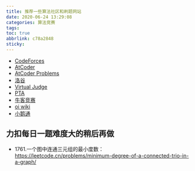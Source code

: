```yaml
---
title: 推荐一些算法社区和刷题网站
date: 2020-06-24 13:29:08
categories: 算法竞赛
tags: 
toc: true
abbrlink: c78a2848
sticky:
---
```


- [CodeForces](https://codeforces.com/)
- [AtCoder](https://atcoder.jp/)
- [AtCoder Problems](https://kenkoooo.com/atcoder#/table/)
- [洛谷](https://www.luogu.com.cn/)
- [Virtual Judge](https://vjudge.net)
- [PTA](https://pintia.cn/problem-sets/dashboard)
- [牛客竞赛](https://ac.nowcoder.com/)
- [oi wiki](https://oi-wiki.org/)
- [小鹅通](https://appmhoxpcmq9368.h5.xiaoeknow.com/p/course/big_column/p_6263bc9ee4b09dda125f13b8)

<!-- more -->

## 力扣每日一题难度大的稍后再做

- 1761.一个图中连通三元组的最小度数：https://leetcode.cn/problems/minimum-degree-of-a-connected-trio-in-a-graph/